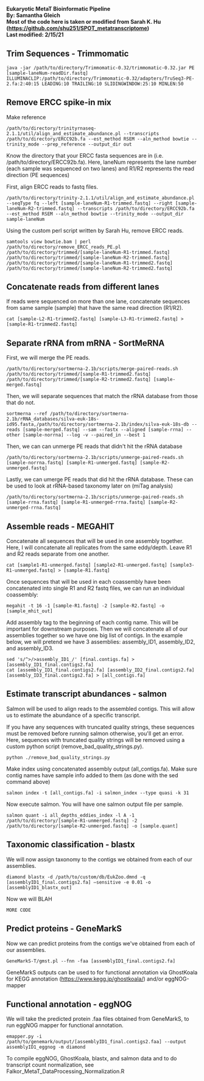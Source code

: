 **Eukaryotic MetaT Bioinformatic Pipeline**  
**By: Samantha Gleich**  
**Most of the code here is taken or modified from Sarah K. Hu (https://github.com/shu251/SPOT_metatranscriptome)**  
**Last modified: 2/15/21**

## Trim Sequences - Trimmomatic
```
java -jar /path/to/directory/Trimmomatic-0.32/trimmomatic-0.32.jar PE [sample-laneNum-readDir.fastq] ILLUMINACLIP:/path/to/directory/Trimmomatic-0.32/adapters/TruSeq3-PE-2.fa:2:40:15 LEADING:10 TRAILING:10 SLIDINGWINDOW:25:10 MINLEN:50
```
## Remove ERCC spike-in mix
Make reference
```
/path/to/directory/trinityrnaseq-2.1.1/util/align_and_estimate_abundance.pl --transcripts /path/to/directory/ERCC92b.fa --est_method RSEM --aln_method bowtie --trinity_mode --prep_reference --output_dir out
```
Know the directory that your ERCC fasta sequences are in (i.e. /path/to/directory/ERCC92b.fa). Here, laneNum represents the lane number (each sample was sequenced on two lanes) and R1/R2 represents the read direction (PE sequences)  

First, align ERCC reads to fastq files.
```
/path/to/directory/trinity-2.1.1/util/align_and_estimate_abundance.pl --seqType fq --left [sample-laneNum-R1-trimmed.fastq] --right [sample-laneNum-R2-trimmed.fastq] --transcripts /path/to/directory/ERCC92b.fa --est_method RSEM --aln_method bowtie --trinity_mode --output_dir sample-laneNum
```
Using the custom perl script written by Sarah Hu, remove ERCC reads.
```
samtools view bowtie.bam | perl /path/to/directory/remove_ERCC_reads_PE.pl /path/to/directory/trimmed/[sample-laneNum-R1-trimmed.fastq] /path/to/directory/trimmed/[sample-laneNum-R2-trimmed.fastq] /path/to/directory/trimmed/[sample-laneNum-R1-trimmed2.fastq] /path/to/directory/trimmed/[sample-laneNum-R2-trimmed2.fastq]
```
## Concatenate reads from different lanes
If reads were sequenced on more than one lane, concatenate sequences from same sample (sample) that have the same read direction (R1/R2).
```
cat [sample-L2-R1-trimmed2.fastq] [sample-L3-R1-trimmed2.fastq] > [sample-R1-trimmed2.fastq]
```
## Separate rRNA from mRNA - SortMeRNA
First, we will merge the PE reads.
```
/path/to/directory/sortmerna-2.1b/scripts/merge-paired-reads.sh /path/to/directory/trimmed/[sample-R1-trimmed2.fastq] /path/to/directory/trimmed/[sample-R2-trimmed2.fastq] [sample-merged.fastq]
```
Then, we will separate sequences that match the rRNA database from those that do not.
```
sortmerna --ref /path/to/directory/sortmerna-2.1b/rRNA_databases/silva-euk-18s-id95.fasta,/path/to/directory/sortmerna-2.1b/index/silva-euk-18s-db --reads [sample-merged.fastq] --sam --fastx --aligned [sample-rrna] --other [sample-norrna] --log -v --paired_in --best 1
```
Then, we can can unmerge PE reads that didn't hit the rRNA database
```
/path/to/directory/sortmerna-2.1b/scripts/unmerge-paired-reads.sh [sample-norrna.fastq] [sample-R1-unmerged.fastq] [sample-R2-unmerged.fastq]
```
Lastly, we can umerge PE reads that did hit the rRNA database. These can be used to look at rRNA-based taxonomy later on (miTag analysis)
```
/path/to/directory/sortmerna-2.1b/scripts/unmerge-paired-reads.sh [sample-rrna.fastq] [sample-R1-unmerged-rrna.fastq] [sample-R2-unmerged-rrna.fastq]
```
## Assemble reads - MEGAHIT
Concatenate all sequences that will be used in one assembly together. Here, I will concatenate all replicates from the same eddy/depth. Leave R1 and R2 reads separate from one another.
```
cat [sample1-R1-unmerged.fastq] [sample2-R1-unmerged.fastq] [sample3-R1-unmerged.fastq] > [sample-R1.fastq]
```
Once sequences that will be used in each coassembly have been concatenated into single R1 and R2 fastq files, we can run an individual coassembly: 
```
megahit -t 16 -1 [sample-R1.fastq] -2 [sample-R2.fastq] -o [sample_mhit_out]
```
Add assembly tag to the beginning of each contig name. This will be important for downstream purposes. Then we will concatenate all of our assemblies together so we have one big list of contigs. In the example below, we will pretend we have 3 assemblies: assembly_ID1, assembly_ID2, and assembly_ID3.
```
sed 's/^>/>assembly_ID1_/' [final.contigs.fa] > [assembly_ID1_final.contigs2.fa]
cat [assembly_ID1_final.contigs2.fa] [assembly_ID2_final.contigs2.fa] [assembly_ID3_final.contigs2.fa] > [all_contigs.fa]
```
## Estimate transcript abundances - salmon
Salmon will be used to align reads to the assembled contigs. This will allow us to estimate the abundance of a specific transcript. 

If you have any sequences with truncated quality strings, these sequences must be removed before running salmon otherwise, you'll get an error. Here, sequences with truncated quality strings will be removed using a custom python script (remove_bad_quality_strings.py). 
```
python ./remove_bad_quality_strings.py
```
Make index using concatenated assembly output (all_contigs.fa). Make sure contig names have sample info added to them (as done with the sed command above)
```
salmon index -t [all_contigs.fa] -i salmon_index --type quasi -k 31
```
Now execute salmon. You will have one salmon output file per sample. 
```
salmon quant -i all_depths_eddies_index -l A -1 /path/to/directory/[sample-R1-unmerged.fastq] -2 /path/to/directory/[sample-R2-unmerged.fastq] -o [sample.quant]
```
## Taxonomic classification - blastx
We will now assign taxonomy to the contigs we obtained from each of our assemblies. 
```
diamond blastx -d /path/to/custom/db/EukZoo.dmnd -q [assemblyID1_final.contigs2.fa] –sensitive -e 0.01 -o [assemblyID1_blastx_out]
```
Now we will BLAH
```
MORE CODE
```
## Predict proteins - GeneMarkS
Now we can predict proteins from the contigs we've obtained from each of our assemblies. 
```
GeneMarkS-T/gmst.pl --fnn -faa [assemblyID1_final.contigs2.fa]
```
GeneMarkS outputs can be used to for functional annotation via GhostKoala for KEGG annotation (https://www.kegg.jp/ghostkoala/) and/or eggNOG-mapper 

## Functional annotation - eggNOG
We will take the predicted protein .faa files obtained from GeneMarkS, to run eggNOG mapper for functional annotation. 
```
emapper.py -i /path/to/genemark/output/[assemblyID1_final.contigs2.faa] --output assemblyID1_eggnog -m diamond
```
To compile eggNOG, GhostKoala, blastx, and salmon data and to do transcript count normalization, see Falkor_MetaT_DataProcessing_Normalization.R
